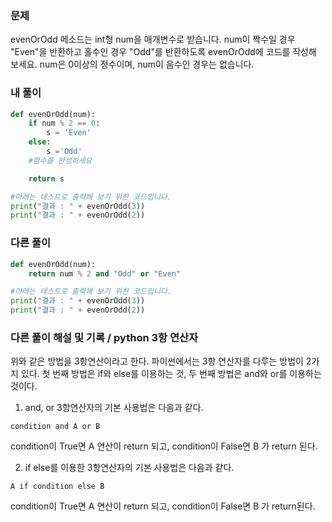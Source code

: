 ### 문제
evenOrOdd 메소드는 int형 num을 매개변수로 받습니다.
num이 짝수일 경우 "Even"을 반환하고 홀수인 경우 "Odd"를 반환하도록 evenOrOdd에 코드를 작성해 보세요.
num은 0이상의 정수이며, num이 음수인 경우는 없습니다.


### 내 풀이
```python
def evenOrOdd(num):
    if num % 2 == 0:
        s = 'Even'
    else:
        s ='Odd'
    #함수를 완성하세요

    return s

#아래는 테스트로 출력해 보기 위한 코드입니다.
print("결과 : " + evenOrOdd(3))
print("결과 : " + evenOrOdd(2))
```

### 다른 풀이
```python
def evenOrOdd(num):
    return num % 2 and "Odd" or "Even"

#아래는 테스트로 출력해 보기 위한 코드입니다.
print("결과 : " + evenOrOdd(3))
print("결과 : " + evenOrOdd(2))
```

### 다른 풀이 해설 및 기록 / python 3항 연산자
위와 같은 방법을 3항연산이라고 한다. 파이썬에서는 3항 연산자를 다루는 방법이 2가지 있다.
첫 번째 방법은 if와 else를 이용하는 것, 두 번째 방법은 and와 or를 이용하는 것이다.


1. and, or 3항연산자의 기본 사용법은 다음과 같다.
```
condition and A or B
```
condition이 True면 A 연산이 return 되고, condition이 False면 B 가 return 된다.

2. if else를 이용한 3항연산자의 기본 사용법은 다음과 같다.
```
A if condition else B
```
condition이  True면 A 연산이 return 되고, condition이 False면 B 가 return된다.
